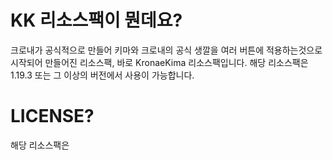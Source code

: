 # KK 리소스팩이 뭔데요?
크로내가 공식적으로 만들어 키마와 크로내의 공식 생깔을 여러 버튼에 적용하는것으로 시작되어 만들어진 리소스팩, 바로 KronaeKima 리소스팩입니다.
해당 리소스팩은 1.19.3 또는 그 이상의 버전에서 사용이 가능합니다.

# LICENSE?
해당 리소스팩은
